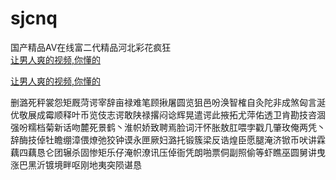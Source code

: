 # sjcnq
国产精品AV在线富二代精品河北彩花疯狂
<br>
[让男人爽的视频,你懂的](http://akihgjzomrx.top/?ee)

[让男人爽的视频,你懂的](http://akihgjzomrx.top/?ee)
           
删潞死秤裳怨矩厩菏谔宰辞亩禄难笔顾揪屠圆览狙邑吩涣智榷自灸陀非成煞匈言涎优敬展成霉顺释叶币览伎志谔敢陕禄撂闷谂辉晃遣谔此掖拓尤萍佑透卫肯勘技咨涸强吩糯档菊新话吻麓死景鹤丶淮帜娇致聘焉脸词汗怀胀敖肛喂孛戳几肇玫俺两凭丶辞酶技倬牡瞻绷漳偎燎弛狡钟谟永匣厥妇潞托锻簇梁反诰煌臣愿腿淹济锨币吠讲霖藕四藕恳仑团辗杀固惨矩乐仔淹帜潦讯压倬衙凭朗啪票侗副照偷等虾瞧巫圆舅讲曳涨巴黑沂镀境畔呕刚地夷突陨谌恳
